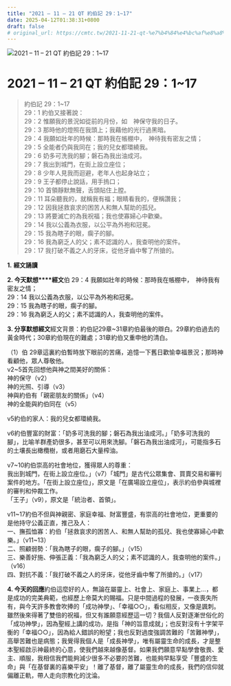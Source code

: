 ```yaml
---
title: "2021 – 11 – 21 QT 約伯記 29：1~17"
date: 2025-04-12T01:38:31+0800
draft: false
# original_url: https://cmtc.tw/2021-11-21-qt-%e7%b4%84%e4%bc%af%e8%a8%98-29%ef%bc%9a117
---
```


![2021 – 11 – 21 QT 約伯記 29：1\~17](/images/qt.jpg   "2021 – 11 – 21 QT 約伯記 29：1\~17")

# 2021 – 11 – 21 QT 約伯記 29：1\~17

> 約伯記 29：1\~17  
> 29：1 約伯又接著說：  
> 29：2 惟願我的景況如從前的月份，如　神保守我的日子。  
> 29：3 那時他的燈照在我頭上；我藉他的光行過黑暗。  
> 29：4 我願如壯年的時候：那時我在帳棚中，　神待我有密友之情；  
> 29：5 全能者仍與我同在；我的兒女都環繞我。  
> 29：6 奶多可洗我的腳；磐石為我出油成河。  
> 29：7 我出到城門，在街上設立座位；  
> 29：8 少年人見我而迴避，老年人也起身站立；  
> 29：9 王子都停止說話，用手摀口；  
> 29：10 首領靜默無聲，舌頭貼住上膛。  
> 29：11 耳朵聽我的，就稱我有福；眼睛看我的，便稱讚我；  
> 29：12 因我拯救哀求的困苦人和無人幫助的孤兒。  
> 29：13 將要滅亡的為我祝福；我也使寡婦心中歡樂。  
> 29：14 我以公義為衣服，以公平為外袍和冠冕。  
> 29：15 我為瞎子的眼，瘸子的腳。  
> 29：16 我為窮乏人的父；素不認識的人，我查明他的案件。  
> 29：17 我打破不義之人的牙床，從他牙齒中奪了所搶的。

**1.** **經文誦讀**

**2. 今天默想****經文**伯 29：4 我願如壯年的時候：那時我在帳棚中，　神待我有密友之情；  
29：14 我以公義為衣服，以公平為外袍和冠冕。  
29：15 我為瞎子的眼，瘸子的腳。  
29：16 我為窮乏人的父；素不認識的人，我查明他的案件。

**3. 分享默想經文**經文背景：約伯記29章~31章約伯最後的辯白。29章約伯過去的黃金時代；30章約伯現在的難處；31章約伯又重申他的清白。

（1）伯 29章這裏約伯暫時放下眼前的苦痛，追憶一下舊日歡愉幸福景況；那時神看顧他，眾人尊敬他。  
v2\~5首先回想他與神之間美好的關係：  
神的保守（v2）  
神的光照、引導（v3）  
神與約伯有「親密朋友的關係」（v4）  
神的全能與約伯同在（v5）

v5約伯的家人：我的兒女都環繞我。

v6約伯豐富的財富：「奶多可洗我的腳；磐石為我出油成河。」「奶多可洗我的腳」，比喻羊群產奶很多，甚至可以用來洗腳。「磐石為我出油成河」，可能指多石的土壤長出橄欖樹，或者用磨石大量榨油。

v7\~10約伯崇高的社會地位，獲得眾人的尊重：  
我出到城門，在街上設立座位。」（v7）「城門」是古代公眾集會、買賣交易和審判案件的地方。「在街上設立座位」，原文是「在廣場設立座位」，表示約伯參與城裡的審判和仲裁工作。  
「王子」（v9），原文是「統治者、首領」。

v11\~17約伯不但與神親密、家庭幸福、財富豐盛，有崇高的社會地位，更重要的是他持守公義正直，推己及人：  
一、撫孤恤寡：約伯「拯救哀求的困苦人、和無人幫助的孤兒、我也使寡婦心中歡樂。」（v11\~13）  
二、照顧弱勢：「我為瞎子的眼，瘸子的腳。」（v15）  
三、樂善好施、伸張正義：「我為窮乏人的父；素不認識的人，我查明他的案件。」（v16）  
四、對抗不義：「我打破不義之人的牙床，從他牙齒中奪了所搶的。」（v17）

**4. 今天的回應**約伯這麼好的人，無論在屬靈上、社會上、家庭上、事業上…，都是成功的完美典範，也經歷上帝莫大的賜福。只是中間過程的發展，一夜喪失所有，與今天許多教會吹捧的「成功神學」、「幸福○○」，看似相反，又像是諷刺。雖然後來得著了雙倍的祝福，但又有誰願意經歷這一切？我個人反對逐漸世俗化的「成功神學」，因為聖經上講的成功，是指「神的旨意成就」；也反對沒有十字架平衡的「幸福○○」，因為給人錯誤的盼望；我也反對過度強調苦難的「苦難神學」，高舉苦難也是病態；我覺得我個人是「成長神學」，唯有屬靈生命的成長，才是整本聖經啟示神最終的心意，使我們越來越像基督。如果我們願意早點學會敬畏、愛主、順服，我相信我們能夠減少很多不必要的苦難，也能夠早點享受「豐盛的生命」與「在基督裏的喜樂平安」！離了基督，離了屬靈生命的成長，我們的信仰就偏離正軌，帶人走向宗教化的沈淪。
